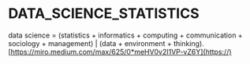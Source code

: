 # DATA_SCIENCE_STATISTICS
data science = (statistics + informatics + computing + communication + sociology + management) | (data + environment + thinking).
[https://miro.medium.com/max/625/0*meHV0v2I1VP-vZ6Y](https://)
